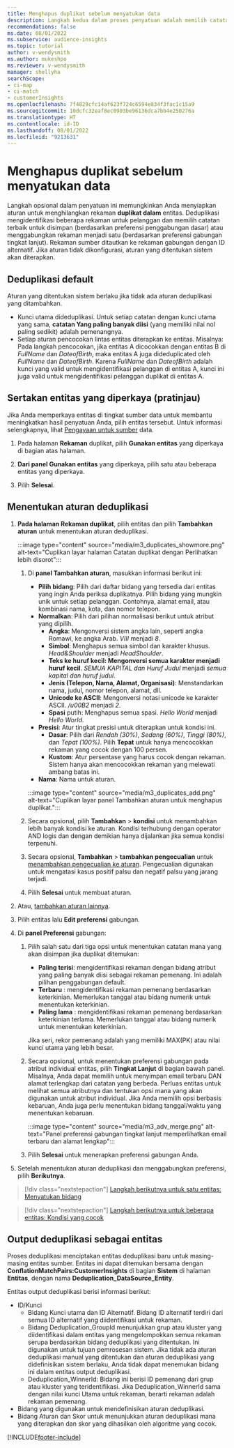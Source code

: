 ```yaml
---
title: Menghapus duplikat sebelum menyatukan data
description: Langkah kedua dalam proses penyatuan adalah memilih catatan mana yang akan disimpan ketika duplikat ditemukan.
recommendations: false
ms.date: 08/01/2022
ms.subservice: audience-insights
ms.topic: tutorial
author: v-wendysmith
ms.author: mukeshpo
ms.reviewer: v-wendysmith
manager: shellyha
searchScope:
- ci-map
- ci-match
- customerInsights
ms.openlocfilehash: 7f4829cfc14af623f724c6594e834f3fac1c15a9
ms.sourcegitcommit: 10dcfc32eaf8ec0903be96136dca7bb4e250276a
ms.translationtype: HT
ms.contentlocale: id-ID
ms.lasthandoff: 08/01/2022
ms.locfileid: "9213631"
---
```

# <a name="remove-duplicates-before-unifying-data"></a>Menghapus duplikat sebelum menyatukan data

Langkah opsional dalam penyatuan ini memungkinkan Anda menyiapkan aturan untuk menghilangkan rekaman **duplikat dalam** entitas. Deduplikasi mengidentifikasi beberapa rekaman untuk pelanggan dan memilih catatan terbaik untuk disimpan (berdasarkan preferensi penggabungan dasar) atau menggabungkan rekaman menjadi satu (berdasarkan preferensi gabungan tingkat lanjut). Rekaman sumber ditautkan ke rekaman gabungan dengan ID alternatif. Jika aturan tidak dikonfigurasi, aturan yang ditentukan sistem akan diterapkan.

## <a name="default-deduplication"></a>Deduplikasi default

Aturan yang ditentukan sistem berlaku jika tidak ada aturan deduplikasi yang ditambahkan.

- Kunci utama dideduplikasi.
  Untuk setiap catatan dengan kunci utama yang sama, **catatan Yang paling banyak diisi** (yang memiliki nilai nol paling sedikit) adalah pemenangnya.
- Setiap aturan pencocokan lintas entitas diterapkan ke entitas.
  Misalnya: Pada langkah pencocokan, jika entitas A dicocokkan dengan entitas B di *FullName* dan *DateofBirth*, maka entitas A juga dideduplicated oleh *FullName* dan *DateofBirth*. Karena *FullName* dan *DateofBirth* adalah kunci yang valid untuk mengidentifikasi pelanggan di entitas A, kunci ini juga valid untuk mengidentifikasi pelanggan duplikat di entitas A.

## <a name="include-enriched-entities-preview"></a>Sertakan entitas yang diperkaya (pratinjau)

Jika Anda memperkaya entitas di tingkat sumber data untuk membantu meningkatkan hasil penyatuan Anda, pilih entitas tersebut. Untuk informasi selengkapnya, lihat [Pengayaan untuk sumber](data-sources-enrichment.md) data.

1. Pada halaman **Rekaman** duplikat, pilih **Gunakan entitas** yang diperkaya di bagian atas halaman.

1. **Dari panel Gunakan entitas** yang diperkaya, pilih satu atau beberapa entitas yang diperkaya.

1. Pilih **Selesai**.

## <a name="define-deduplication-rules"></a>Menentukan aturan deduplikasi

1. **Pada halaman Rekaman duplikat**, pilih entitas dan pilih **Tambahkan aturan** untuk menentukan aturan deduplikasi.

   :::image type="content" source="media/m3_duplicates_showmore.png" alt-text="Cuplikan layar halaman Catatan duplikat dengan Perlihatkan lebih disorot":::

   1. Di **panel Tambahkan aturan**, masukkan informasi berikut ini:
      - **Pilih bidang**: Pilih dari daftar bidang yang tersedia dari entitas yang ingin Anda periksa duplikatnya. Pilih bidang yang mungkin unik untuk setiap pelanggan. Contohnya, alamat email, atau kombinasi nama, kota, dan nomor telepon.
      - **Normalkan**: Pilih dari pilihan normalisasi berikut untuk atribut yang dipilih.
        - **Angka**: Mengonversi sistem angka lain, seperti angka Romawi, ke angka Arab. *VIII* menjadi *8*.
        - **Simbol**: Menghapus semua simbol dan karakter khusus. *Head&Shoulder* menjadi *HeadShoulder*.
        - **Teks ke huruf kecil: Mengonversi semua karakter menjadi huruf kecil**. *SEMUA KAPITAL dan Huruf Judul* menjadi *semua kapital dan huruf judul*.
        - **Jenis (Telepon, Nama, Alamat, Organisasi)**: Menstandarkan nama, judul, nomor telepon, alamat, dll.
        - **Unicode ke ASCII**: Mengonversi notasi unicode ke karakter ASCII. */u00B2* menjadi *2*.
        - **Spasi** putih: Menghapus semua spasi. *Hello   World* menjadi *Hello World*.
      - **Presisi**: Atur tingkat presisi untuk diterapkan untuk kondisi ini.
        - **Dasar**: Pilih dari *Rendah (30%)*, *Sedang (60%)*, *Tinggi (80%)*, dan *Tepat (100%)*. Pilih **Tepat** untuk hanya mencocokkan rekaman yang cocok dengan 100 persen.
        - **Kustom**: Atur persentase yang harus cocok dengan rekaman. Sistem hanya akan mencocokkan rekaman yang melewati ambang batas ini.
      - **Nama**: Nama untuk aturan.

      :::image type="content" source="media/m3_duplicates_add.png" alt-text="Cuplikan layar panel Tambahkan aturan untuk menghapus duplikat.":::

   1. Secara opsional, pilih **Tambahkan** > **kondisi** untuk menambahkan lebih banyak kondisi ke aturan. Kondisi terhubung dengan operator AND logis dan dengan demikian hanya dijalankan jika semua kondisi terpenuhi.

   1. Secara opsional, **Tambahkan** > **tambahkan pengecualian** untuk [menambahkan pengecualian ke aturan](match-entities.md#add-exceptions-to-a-rule). Pengecualian digunakan untuk mengatasi kasus positif palsu dan negatif palsu yang jarang terjadi.

   1. Pilih **Selesai** untuk membuat aturan.

1. Atau, [tambahkan aturan lainnya](#define-deduplication-rules).

1. Pilih entitas lalu **Edit preferensi** gabungan.

1. Di **panel Preferensi** gabungan:
   1. Pilih salah satu dari tiga opsi untuk menentukan catatan mana yang akan disimpan jika duplikat ditemukan:
      - **Paling terisi**: mengidentifikasi rekaman dengan bidang atribut yang paling banyak diisi sebagai rekaman pemenang. Ini adalah pilihan penggabungan default.
      - **Terbaru** : mengidentifikasi rekaman pemenang berdasarkan keterkinian. Memerlukan tanggal atau bidang numerik untuk menentukan keterkinian.
      - **Paling lama** : mengidentifikasi rekaman pemenang berdasarkan keterkinian terlama. Memerlukan tanggal atau bidang numerik untuk menentukan keterkinian.
      
      Jika seri, rekor pemenang adalah yang memiliki MAX(PK) atau nilai kunci utama yang lebih besar.
      
   1. Secara opsional, untuk menentukan preferensi gabungan pada atribut individual entitas, pilih **Tingkat Lanjut** di bagian bawah panel. Misalnya, Anda dapat memilih untuk menyimpan email terbaru DAN alamat terlengkap dari catatan yang berbeda. Perluas entitas untuk melihat semua atributnya dan tentukan opsi mana yang akan digunakan untuk atribut individual. Jika Anda memilih opsi berbasis kebaruan, Anda juga perlu menentukan bidang tanggal/waktu yang menentukan kebaruan.

      :::image type="content" source="media/m3_adv_merge.png" alt-text="Panel preferensi gabungan tingkat lanjut memperlihatkan email terbaru dan alamat lengkap":::

   1. Pilih **Selesai** untuk menerapkan preferensi gabungan Anda.

1. Setelah menentukan aturan deduplikasi dan menggabungkan preferensi, pilih **Berikutnya**.
  
> [!div class="nextstepaction"]
> [Langkah berikutnya untuk satu entitas: Menyatukan bidang](merge-entities.md)

> [!div class="nextstepaction"]
> [Langkah berikutnya untuk beberapa entitas: Kondisi yang cocok](match-entities.md)

## <a name="deduplication-output-as-an-entity"></a>Output deduplikasi sebagai entitas

Proses deduplikasi menciptakan entitas deduplikasi baru untuk masing-masing entitas sumber. Entitas ini dapat ditemukan bersama dengan **ConflationMatchPairs:CustomerInsights** di bagian **Sistem** di halaman **Entitas**, dengan nama **Deduplication_DataSource_Entity**.

Entitas output deduplikasi berisi informasi berikut:

- ID/Kunci
  - Bidang Kunci utama dan ID Alternatif. Bidang ID alternatif terdiri dari semua ID alternatif yang diidentifikasi untuk rekaman.
  - Bidang Deduplication_GroupId menunjukkan grup atau kluster yang diidentifikasi dalam entitas yang mengelompokkan semua rekaman serupa berdasarkan bidang deduplikasi yang ditentukan. Ini digunakan untuk tujuan pemrosesan sistem. Jika tidak ada aturan deduplikasi manual yang ditentukan dan aturan deduplikasi yang didefinisikan sistem berlaku, Anda tidak dapat menemukan bidang ini dalam entitas output deduplikasi.
  - Deduplication_WinnerId: Bidang ini berisi ID pemenang dari grup atau kluster yang teridentifikasi. Jika Deduplication_WinnerId sama dengan nilai kunci Utama untuk rekaman, berarti rekaman adalah rekaman pemenang.
- Bidang yang digunakan untuk mendefinisikan aturan deduplikasi.
- Bidang Aturan dan Skor untuk menunjukkan aturan deduplikasi mana yang diterapkan dan skor yang dihasilkan oleh algoritme yang cocok.

[!INCLUDE[footer-include](includes/footer-banner.md)]
